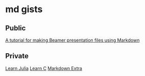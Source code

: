 # md gists

## Public

[A tutorial for making  Beamer presentation files using Markdown](https://gist.github.com/fdd4ebc65e172db7345b266c8283fde4)

## Private

[Learn Julia](https://gist.github.com/3da2ae36facb26a3b092e3860d23c472)
[Learn C](https://gist.github.com/954dacf4762c42fe7d02314d386c4558)
[Markdown Extra](https://gist.github.com/bb4d75ca5fe82657e5a682ca0affbcfd)
